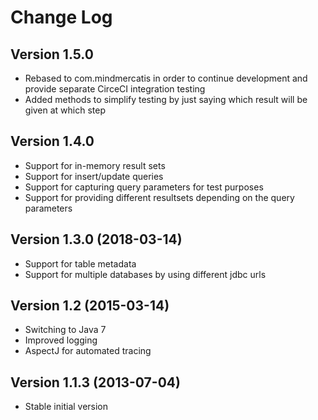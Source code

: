 Change Log
==========

Version 1.5.0
----------------------------

 * Rebased to com.mindmercatis in order to continue development and provide separate CirceCI integration testing
 * Added methods to simplify testing by just saying which result will be given at which step

Version 1.4.0
----------------------------

 * Support for in-memory result sets
 * Support for insert/update queries
 * Support for capturing query parameters for test purposes
 * Support for providing different resultsets depending on the query parameters 

Version 1.3.0 (2018-03-14)
----------------------------

 * Support for table metadata
 * Support for multiple databases by using different jdbc urls
 
Version 1.2 (2015-03-14)
----------------------------

 * Switching to Java 7
 * Improved logging
 * AspectJ for automated tracing

Version 1.1.3 (2013-07-04)
----------------------------

 * Stable initial version
